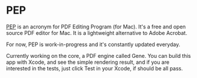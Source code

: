 # PEP

[PEP](https://macpep.org/) is an acronym for PDF Editing Program (for Mac). It's a free and open source PDF editor for Mac. It is a lightweight alternative to Adobe Acrobat.

For now, PEP is work-in-progress and it's constantly updated everyday.

Currently working on the core, a PDF engine called Gene. You can build this app with Xcode, and see the simple rendering result, and if you are interested in 
the tests, just click Test in your Xcode, if should be all pass.

